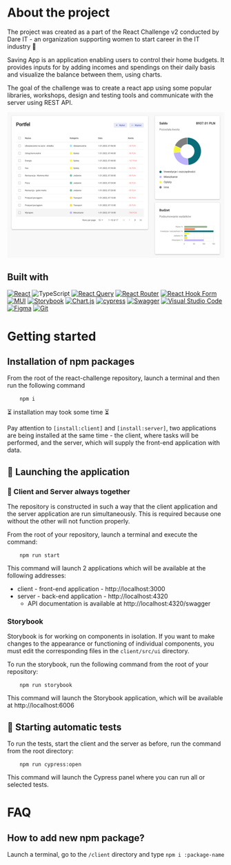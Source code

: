 # About the project
The project was created as a part of the React Challenge v2 conducted by Dare IT - an organization supporting women to start career in the IT industry :cherry_blossom:

Saving App is an application enabling users to control their home budgets. It provides inputs for by adding incomes and spendings on their daily basis and visualize the balance between them, using charts.

The goal of the challenge was to create a react app using some popular libraries, workshops, design and testing tools and communicate with the server using REST API.

<img src='client/public/ledger.png' >

## Built with
[![React](https://img.shields.io/badge/react-%2320232a.svg?style=for-the-badge&logo=react&logoColor=%2361DAFB)][React-url]
![TypeScript](https://img.shields.io/badge/typescript-%23007ACC.svg?style=for-the-badge&logo=typescript&logoColor=white)
[![React Query](https://img.shields.io/badge/-React%20Query-FF4154?style=for-the-badge&logo=react%20query&logoColor=white)][React-Query-url]
[![React Router](https://img.shields.io/badge/React_Router-CA4245?style=for-the-badge&logo=react-router&logoColor=white)][React-Router-url]
[![React Hook Form](https://img.shields.io/badge/React%20Hook%20Form-%23EC5990.svg?style=for-the-badge&logo=reacthookform&logoColor=white)][React-Hook-Form-url]
[![MUI](https://img.shields.io/badge/MUI-%230081CB.svg?style=for-the-badge&logo=mui&logoColor=white)][MUI-url]
[![Storybook](https://img.shields.io/badge/-Storybook-FF4785?style=for-the-badge&logo=storybook&logoColor=white)][Storybook-url]
[![Chart.js](https://img.shields.io/badge/chart.js-F5788D.svg?style=for-the-badge&logo=chart.js&logoColor=white)][ChartJS-url]
[![cypress](https://img.shields.io/badge/-cypress-%23E5E5E5?style=for-the-badge&logo=cypress&logoColor=058a5e)][Cypress-url]
[![Swagger](https://img.shields.io/badge/-Swagger-%23Clojure?style=for-the-badge&logo=swagger&logoColor=white)][Swagger-url]
[![Visual Studio Code](https://img.shields.io/badge/Visual%20Studio%20Code-0078d7.svg?style=for-the-badge&logo=visual-studio-code&logoColor=white)][VSC-url]
[![Figma](https://img.shields.io/badge/figma-%23F24E1E.svg?style=for-the-badge&logo=figma&logoColor=white)][Figma-url]
[![Git](https://img.shields.io/badge/git-%23F05033.svg?style=for-the-badge&logo=git&logoColor=white)][Git-url]


# Getting started

## Installation of npm packages

From the root of the react-challenge repository, launch a terminal and then run the following command

        npm i

⏳ installation may took some time ⏳

Pay attention to `[install:client]` and `[install:server]`, two applications are being installed at the same time - the client, where tasks will be performed, and the server, which will supply the front-end application with data.


## 🏃 Launching the application

### 🔗 Client and Server always together

The repository is constructed in such a way that the client application and the server application are run simultaneously. This is required because one without the other will not function properly.

From the root of your repository, launch a terminal and execute the command:

        npm run start

This command will launch 2 applications which will be available at the following addresses:
- client - front-end application - http://localhost:3000
- server - back-end application - http://localhost:4320
    - API documentation is available at http://localhost:4320/swagger

### Storybook

Storybook is for working on components in isolation. If you want to make changes to the appearance or functioning of individual components, you must edit the corresponding files in the `client/src/ui` directory.

To run the storybook, run the following command from the root of your repository:

        npm run storybook


This command will launch the Storybook application, which will be available at http://localhost:6006

## 🏃 Starting automatic tests

To run the tests, start the client and the server as before, run the command from the root directory:

        npm run cypress:open

This command will launch the Cypress panel where you can run all or selected tests.

# FAQ

## How to add new npm package?
Launch a terminal, go to the `/client` directory and type `npm i :package-name`


<!-- MARKDOWN LINKS & IMAGES -->

[React-url]: https://reactjs.org/
[React-Query-url]: https://tanstack.com/query/v3/
[React-Router-url]: https://reactrouter.com/en/main
[React-Hook-Form-url]: https://react-hook-form.com/
[MUI-url]: https://mui.com/material-ui/
[Storybook-url]: https://storybook.js.org/
[ChartJS-url]: https://react-chartjs-2.js.org/
[Cypress-url]: https://www.cypress.io/
[Swagger-url]: https://swagger.io/tools/swagger-ui/
[VSC-url]: https://code.visualstudio.com/
[Figma-url]: https://www.figma.com/
[Git-url]: https://git-scm.com/

